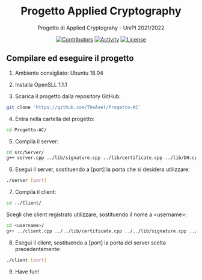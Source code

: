 <div align="center">
  <h1>Progetto Applied Cryptography</h1>
</div>

<div align="center">

Progetto di Applied Cryptograhy - UniPI 2021/2022 

[![Contributors][contributors-badge]][contributors]
[![Activity][activity-badge]][activity]
[![License][license-badge]](COPYING)

</div>


[contributors-badge]: https://img.shields.io/github/contributors/TheAsel/Progetto-AC "Contributors"

[contributors]: https://github.com/TheAsel/Progetto-AC/graphs/contributors "Contributors"

[activity-badge]: https://img.shields.io/github/commit-activity/m/TheAsel/Progetto-AC "Activity"

[activity]: https://github.com/TheAsel/Progetto-AC/pulse "Activity"

[license-badge]: https://img.shields.io/github/license/TheAsel/Progetto-AC

## Compilare ed eseguire il progetto

1. Ambiente consigliato: Ubuntu 18.04

2. Installa OpenSLL 1.1.1

3. Scarica il progetto dalla repository GitHub:
```bash
git clone 'https://github.com/TheAsel/Progetto-AC'
```

4. Entra nella cartella del progetto:
```bash
cd Progetto-AC/
```

5. Compila il server:
```bash
cd src/Server/
g++ server.cpp ../lib/signature.cpp ../lib/certificate.cpp ../lib/DH.cpp -o server -lcrypto -lpthread
```

6. Esegui il server, sostituendo a [port] la porta che si desidera utilizzare:
```bash
./server [port]
```

7. Compila il client:
```bash
cd ../Client/
```
Scegli che client registrato utilizzare, sostituendo il nome a \<username\>:
```bash
cd <username>/
g++ ../client.cpp ../../lib/certificate.cpp ../../lib/signature.cpp ../../lib/DH.cpp -o client -lcrypto
```

8. Esegui il client, sostituendo a [port] la porta del server scelta precedentemente:
```bash
./client [port]
```

9. Have fun!
